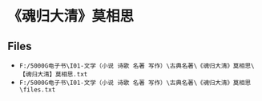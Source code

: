 # 《魂归大清》莫相思

## Files

- `F:/5000G电子书\I01-文学（小说 诗歌 名著 写作）\古典名著\《魂归大清》莫相思\【魂归大清】莫相思.txt`
- `F:/5000G电子书\I01-文学（小说 诗歌 名著 写作）\古典名著\《魂归大清》莫相思\files.txt`

